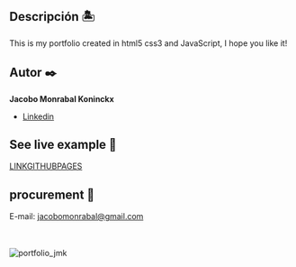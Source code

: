 ## Descripción 🏝️
This is my portfolio created in html5 css3 and JavaScript, I hope you like it!

## Autor ✒️
**Jacobo Monrabal Koninckx**

* [Linkedin](https://www.linkedin.com/in/jacobomk)

## See live example 👀
[LINKGITHUBPAGES](https://jacobomk.github.io/my-portfolio-js)

## procurement 🧾
E-mail: jacobomonrabal@gmail.com

<br><br>
![portfolio_jmk](https://github.com/jacobomk/my-portfolio-js/assets/118301551/d998a59a-993b-4e66-a67f-e0b2d5af5829)
